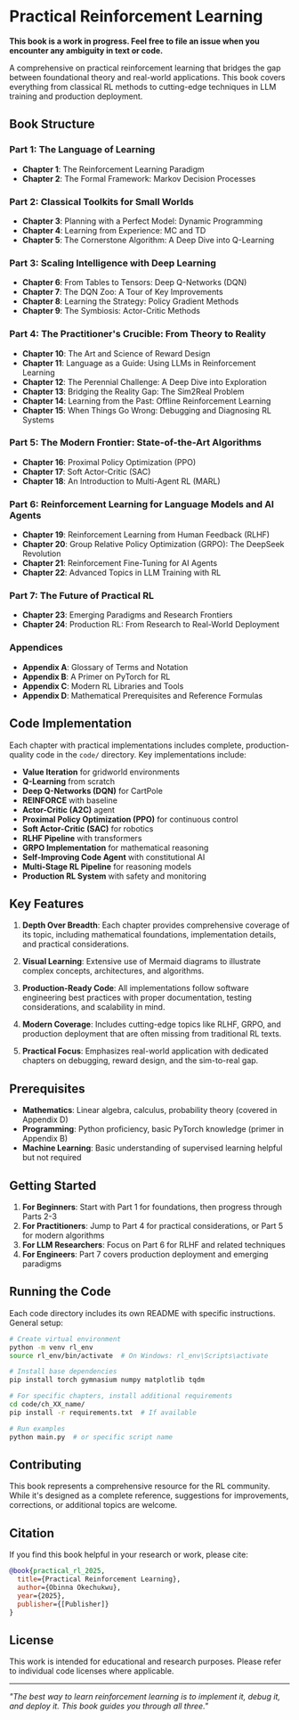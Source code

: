 # Practical Reinforcement Learning

**This book is a work in progress. Feel free to file an issue when you encounter any ambiguity in text or code.**

A comprehensive on practical reinforcement learning that bridges the gap between foundational theory and real-world applications. This book covers everything from classical RL methods to cutting-edge techniques in LLM training and production deployment.

## Book Structure

### Part 1: The Language of Learning
- **Chapter 1**: The Reinforcement Learning Paradigm
- **Chapter 2**: The Formal Framework: Markov Decision Processes

### Part 2: Classical Toolkits for Small Worlds
- **Chapter 3**: Planning with a Perfect Model: Dynamic Programming
- **Chapter 4**: Learning from Experience: MC and TD
- **Chapter 5**: The Cornerstone Algorithm: A Deep Dive into Q-Learning

### Part 3: Scaling Intelligence with Deep Learning
- **Chapter 6**: From Tables to Tensors: Deep Q-Networks (DQN)
- **Chapter 7**: The DQN Zoo: A Tour of Key Improvements
- **Chapter 8**: Learning the Strategy: Policy Gradient Methods
- **Chapter 9**: The Symbiosis: Actor-Critic Methods

### Part 4: The Practitioner's Crucible: From Theory to Reality
- **Chapter 10**: The Art and Science of Reward Design
- **Chapter 11**: Language as a Guide: Using LLMs in Reinforcement Learning
- **Chapter 12**: The Perennial Challenge: A Deep Dive into Exploration
- **Chapter 13**: Bridging the Reality Gap: The Sim2Real Problem
- **Chapter 14**: Learning from the Past: Offline Reinforcement Learning
- **Chapter 15**: When Things Go Wrong: Debugging and Diagnosing RL Systems

### Part 5: The Modern Frontier: State-of-the-Art Algorithms
- **Chapter 16**: Proximal Policy Optimization (PPO)
- **Chapter 17**: Soft Actor-Critic (SAC)
- **Chapter 18**: An Introduction to Multi-Agent RL (MARL)

### Part 6: Reinforcement Learning for Language Models and AI Agents
- **Chapter 19**: Reinforcement Learning from Human Feedback (RLHF)
- **Chapter 20**: Group Relative Policy Optimization (GRPO): The DeepSeek Revolution
- **Chapter 21**: Reinforcement Fine-Tuning for AI Agents
- **Chapter 22**: Advanced Topics in LLM Training with RL

### Part 7: The Future of Practical RL
- **Chapter 23**: Emerging Paradigms and Research Frontiers
- **Chapter 24**: Production RL: From Research to Real-World Deployment

### Appendices
- **Appendix A**: Glossary of Terms and Notation
- **Appendix B**: A Primer on PyTorch for RL
- **Appendix C**: Modern RL Libraries and Tools
- **Appendix D**: Mathematical Prerequisites and Reference Formulas

## Code Implementation

Each chapter with practical implementations includes complete, production-quality code in the `code/` directory. Key implementations include:

- **Value Iteration** for gridworld environments
- **Q-Learning** from scratch
- **Deep Q-Networks (DQN)** for CartPole
- **REINFORCE** with baseline
- **Actor-Critic (A2C)** agent
- **Proximal Policy Optimization (PPO)** for continuous control
- **Soft Actor-Critic (SAC)** for robotics
- **RLHF Pipeline** with transformers
- **GRPO Implementation** for mathematical reasoning
- **Self-Improving Code Agent** with constitutional AI
- **Multi-Stage RL Pipeline** for reasoning models
- **Production RL System** with safety and monitoring

## Key Features

1. **Depth Over Breadth**: Each chapter provides comprehensive coverage of its topic, including mathematical foundations, implementation details, and practical considerations.

2. **Visual Learning**: Extensive use of Mermaid diagrams to illustrate complex concepts, architectures, and algorithms.

3. **Production-Ready Code**: All implementations follow software engineering best practices with proper documentation, testing considerations, and scalability in mind.

4. **Modern Coverage**: Includes cutting-edge topics like RLHF, GRPO, and production deployment that are often missing from traditional RL texts.

5. **Practical Focus**: Emphasizes real-world application with dedicated chapters on debugging, reward design, and the sim-to-real gap.

## Prerequisites

- **Mathematics**: Linear algebra, calculus, probability theory (covered in Appendix D)
- **Programming**: Python proficiency, basic PyTorch knowledge (primer in Appendix B)
- **Machine Learning**: Basic understanding of supervised learning helpful but not required

## Getting Started

1. **For Beginners**: Start with Part 1 for foundations, then progress through Parts 2-3
2. **For Practitioners**: Jump to Part 4 for practical considerations, or Part 5 for modern algorithms
3. **For LLM Researchers**: Focus on Part 6 for RLHF and related techniques
4. **For Engineers**: Part 7 covers production deployment and emerging paradigms

## Running the Code

Each code directory includes its own README with specific instructions. General setup:

```bash
# Create virtual environment
python -m venv rl_env
source rl_env/bin/activate  # On Windows: rl_env\Scripts\activate

# Install base dependencies
pip install torch gymnasium numpy matplotlib tqdm

# For specific chapters, install additional requirements
cd code/ch_XX_name/
pip install -r requirements.txt  # If available

# Run examples
python main.py  # or specific script name
```

## Contributing

This book represents a comprehensive resource for the RL community. While it's designed as a complete reference, suggestions for improvements, corrections, or additional topics are welcome.

## Citation

If you find this book helpful in your research or work, please cite:

```bibtex
@book{practical_rl_2025,
  title={Practical Reinforcement Learning},
  author={Obinna Okechukwu},
  year={2025},
  publisher={[Publisher]}
}
```

## License

This work is intended for educational and research purposes. Please refer to individual code licenses where applicable.

---

*"The best way to learn reinforcement learning is to implement it, debug it, and deploy it. This book guides you through all three."*